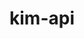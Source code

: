 ---
title: "kim-api"
layout: cache
categories: [package, v0.18.1]
meta: {"versions": ["2.2.1"], "compilers": ["gcc@=7.3.1", "gcc@=7.5.0"], "oss": ["amzn2", "ubuntu18.04"], "platforms": ["linux"], "targets": ["aarch64", "graviton2", "x86_64", "x86_64_v3", "x86_64_v4"], "stacks": ["aws-ahug", "aws-ahug-aarch64", "aws-isc", "aws-isc-aarch64", "e4s", "root"], "num_specs": 5, "num_specs_by_stack": {"aws-isc": 2, "root": 5, "aws-ahug": 2, "aws-isc-aarch64": 2, "aws-ahug-aarch64": 2, "e4s": 1}}
spec_details: [{"hash": "wttx4cwdhjwfbyrgnsbzam3wtynq5kwe", "compiler": "gcc@=7.3.1", "versions": ["2.2.1"], "os": "amzn2", "platform": "linux", "target": "x86_64_v3", "variants": ["build_type=RelWithDebInfo", "~ipo"], "stacks": ["aws-isc", "root", "aws-ahug"], "size": "-", "tarball": "https://binaries.spack.io/releases/v0.18.1/build_cache/linux-amzn2-x86_64_v3/gcc-7.3.1/kim-api-2.2.1/linux-amzn2-x86_64_v3-gcc-7.3.1-kim-api-2.2.1-wttx4cwdhjwfbyrgnsbzam3wtynq5kwe.spack"}, {"hash": "ihut23obllb4icsue7kjkm2kmpfd6sg7", "compiler": "gcc@=7.3.1", "versions": ["2.2.1"], "os": "amzn2", "platform": "linux", "target": "aarch64", "variants": ["build_type=RelWithDebInfo", "~ipo"], "stacks": ["aws-isc-aarch64", "root", "aws-ahug-aarch64"], "size": "-", "tarball": "https://binaries.spack.io/releases/v0.18.1/build_cache/linux-amzn2-aarch64/gcc-7.3.1/kim-api-2.2.1/linux-amzn2-aarch64-gcc-7.3.1-kim-api-2.2.1-ihut23obllb4icsue7kjkm2kmpfd6sg7.spack"}, {"hash": "jnv45jdztjmq6ujo32lkea26hvsj7idt", "compiler": "gcc@=7.3.1", "versions": ["2.2.1"], "os": "amzn2", "platform": "linux", "target": "x86_64_v4", "variants": ["build_type=RelWithDebInfo", "~ipo"], "stacks": ["aws-isc", "root", "aws-ahug"], "size": "-", "tarball": "https://binaries.spack.io/releases/v0.18.1/build_cache/linux-amzn2-x86_64_v4/gcc-7.3.1/kim-api-2.2.1/linux-amzn2-x86_64_v4-gcc-7.3.1-kim-api-2.2.1-jnv45jdztjmq6ujo32lkea26hvsj7idt.spack"}, {"hash": "7xkmxdbhp5bpwyscyxdz5aj2hkcl7exl", "compiler": "gcc@=7.3.1", "versions": ["2.2.1"], "os": "amzn2", "platform": "linux", "target": "graviton2", "variants": ["build_type=RelWithDebInfo", "~ipo"], "stacks": ["aws-isc-aarch64", "root", "aws-ahug-aarch64"], "size": "-", "tarball": "https://binaries.spack.io/releases/v0.18.1/build_cache/linux-amzn2-graviton2/gcc-7.3.1/kim-api-2.2.1/linux-amzn2-graviton2-gcc-7.3.1-kim-api-2.2.1-7xkmxdbhp5bpwyscyxdz5aj2hkcl7exl.spack"}, {"hash": "jjsdiwghy7txcfujdh46zn2hozboofmv", "compiler": "gcc@=7.5.0", "versions": ["2.2.1"], "os": "ubuntu18.04", "platform": "linux", "target": "x86_64", "variants": ["build_type=RelWithDebInfo", "~ipo"], "stacks": ["root", "e4s"], "size": "-", "tarball": "https://binaries.spack.io/releases/v0.18.1/build_cache/linux-ubuntu18.04-x86_64/gcc-7.5.0/kim-api-2.2.1/linux-ubuntu18.04-x86_64-gcc-7.5.0-kim-api-2.2.1-jjsdiwghy7txcfujdh46zn2hozboofmv.spack"}]
---